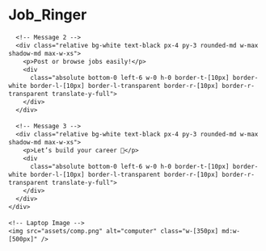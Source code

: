 # Job_Ringer





    


      <!-- Message 2 -->
      <div class="relative bg-white text-black px-4 py-3 rounded-md w-max shadow-md max-w-xs">
        <p>Post or browse jobs easily!</p>
        <div
          class="absolute bottom-0 left-6 w-0 h-0 border-t-[10px] border-white border-l-[10px] border-l-transparent border-r-[10px] border-r-transparent translate-y-full">
        </div>
      </div>

      <!-- Message 3 -->
      <div class="relative bg-white text-black px-4 py-3 rounded-md w-max shadow-md max-w-xs">
        <p>Let’s build your career 🚀</p>
        <div
          class="absolute bottom-0 left-6 w-0 h-0 border-t-[10px] border-white border-l-[10px] border-l-transparent border-r-[10px] border-r-transparent translate-y-full">
        </div>
      </div>
    </div>

    <!-- Laptop Image -->
    <img src="assets/comp.png" alt="computer" class="w-[350px] md:w-[500px]" />
  </div>
</div>
